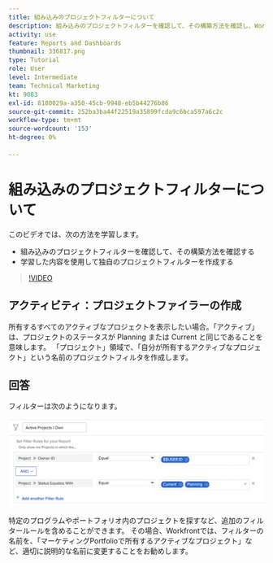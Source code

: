 ```yaml
---
title: 組み込みのプロジェクトフィルターについて
description: 組み込みのプロジェクトフィルターを確認して、その構築方法を確認し、Workfrontで独自のプロジェクトフィルターを作成する方法を説明します。
activity: use
feature: Reports and Dashboards
thumbnail: 336817.png
type: Tutorial
role: User
level: Intermediate
team: Technical Marketing
kt: 9083
exl-id: 8180029a-a350-45cb-9948-eb5b44276b86
source-git-commit: 252ba3ba44f22519a35899fcda9c6bca597a6c2c
workflow-type: tm+mt
source-wordcount: '153'
ht-degree: 0%

---
```


# 組み込みのプロジェクトフィルターについて

このビデオでは、次の方法を学習します。

* 組み込みのプロジェクトフィルターを確認して、その構築方法を確認する
* 学習した内容を使用して独自のプロジェクトフィルターを作成する

>[!VIDEO](https://video.tv.adobe.com/v/336817/?quality=12)


## アクティビティ：プロジェクトファイラーの作成

所有するすべてのアクティブなプロジェクトを表示したい場合。「アクティブ」は、プロジェクトのステータスが Planning または Current と同じであることを意味します。 「プロジェクト」領域で、「自分が所有するアクティブなプロジェクト」という名前のプロジェクトフィルタを作成します。

## 回答

フィルターは次のようになります。

![プロジェクトフィルターを作成する画面の画像](assets/opening-built-in-project-filters-1.png)

特定のプログラムやポートフォリオ内のプロジェクトを探すなど、追加のフィルタールールを含めることができます。 その場合、Workfrontでは、フィルターの名前を、「マーケティングPortfolioで所有するアクティブなプロジェクト」など、適切に説明的な名前に変更することをお勧めします。
